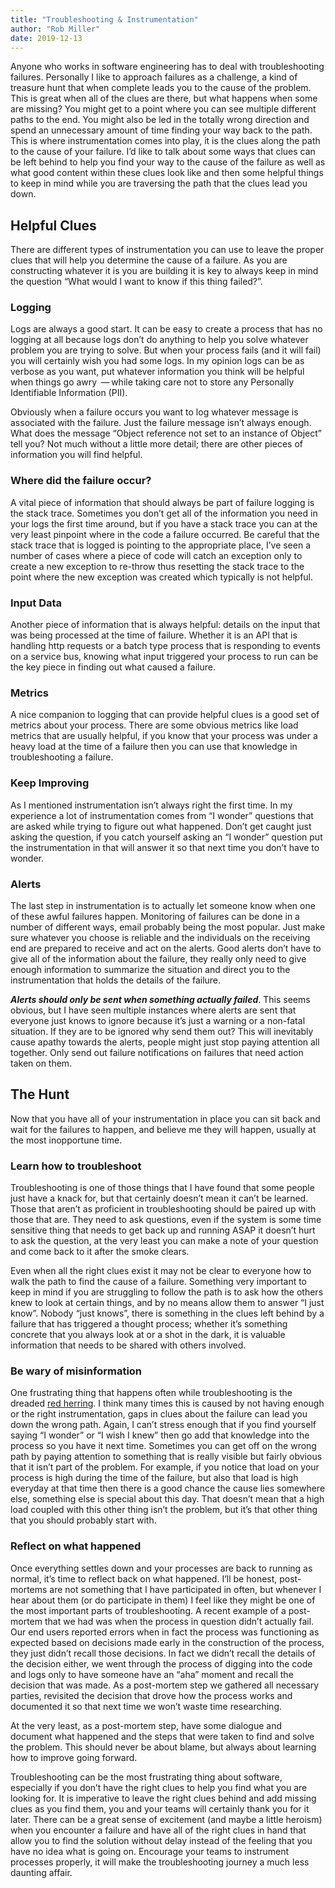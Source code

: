 ```yaml
---
title: "Troubleshooting & Instrumentation"
author: "Rob Miller"
date: 2019-12-13
---
```


Anyone who works in software engineering has to deal with troubleshooting failures.  Personally I like to approach failures as a challenge, a kind of treasure hunt that when complete leads you to the cause of the problem.  This is great when all of the clues are there, but what happens when some are missing?  You might get to a point where you can see multiple different paths to the end.  You might also be led in the totally wrong direction and spend an unnecessary amount of time finding your way back to the path.  This is where instrumentation comes into play, it is the clues along the path to the cause of your failure.  I’d like to talk about some ways that clues can be left behind to help you find your way to the cause of the failure as well as what good content within these clues look like and then some helpful things to keep in mind while you are traversing the path that the clues lead you down.


## Helpful Clues

There are different types of instrumentation you can use to leave the proper clues that will help you determine the cause of a failure.  As you are constructing whatever it is you are building it is key to always keep in mind the question “What would I want to know if this thing failed?”.


### Logging

Logs are always a good start.  It can be easy to create a process that has no logging at all because logs don’t do anything to help you solve whatever problem you are trying to solve.  But when your process fails (and it will fail) you will certainly wish you had some logs.  In my opinion logs can be as verbose as you want, put whatever information you think will be helpful when things go awry  — while taking care not to store any Personally Identifiable Information (PII).

Obviously when a failure occurs you want to log whatever message is associated with the failure.  Just the failure message isn’t always enough.  What does the message “Object reference not set to an instance of Object” tell you?  Not much without a little more detail; there are other pieces of information you will find helpful.


### Where did the failure occur?

A vital piece of information that should always be part of failure logging is the stack trace.   Sometimes you don’t get all of the information you need in your logs the first time around, but if you have a stack trace you can at the very least pinpoint where in the code a failure occurred.   Be careful that the stack trace that is logged is pointing to the appropriate place, I’ve seen a number of cases where a piece of code will catch an exception only to create a new exception to re-throw thus resetting the stack trace to the point where the new exception was created which typically is not helpful.


### Input Data

Another piece of information that is always helpful: details on the input that was being processed at the time of failure.  Whether it is an API that is handling http requests or a batch type process that is responding to events on a service bus, knowing what input triggered your process to run can be the key piece in finding out what caused a failure.


### Metrics

A nice companion to logging that can provide helpful clues is a good set of metrics about your process.  There are some obvious metrics like load metrics that are usually helpful, if you know that your process was under a heavy load at the time of a failure then you can use that knowledge in troubleshooting a failure.  


### Keep Improving

As I mentioned instrumentation isn’t always right the first time.  In my experience a lot of instrumentation comes from “I wonder” questions that are asked while trying to figure out what happened.  Don’t get caught just asking the question, if you catch yourself asking an “I wonder” question put the instrumentation in that will answer it so that next time you don’t have to wonder.


### Alerts

The last step in instrumentation is to actually let someone know when one of these awful failures happen.  Monitoring of failures can be done in a number of different ways, email probably being the most popular.  Just make sure whatever you choose is reliable and the individuals on the receiving end are prepared to receive and act on the alerts.  Good alerts don’t have to give all of the information about the failure, they really only need to give enough information to summarize the situation and direct you to the instrumentation that holds the details of the failure.

***Alerts should only be sent when something actually failed***.  This seems obvious, but I have seen multiple instances where alerts are sent that everyone just knows to ignore because it’s just a warning or a non-fatal situation.  If they are to be ignored why send them out?  This will inevitably cause apathy towards the alerts, people might just stop paying attention all together.   Only send out failure notifications on failures that need action taken on them.


## The Hunt

Now that you have all of your instrumentation in place you can sit back and wait for the failures to happen, and believe me they will happen, usually at the most inopportune time.  


### Learn how to troubleshoot

Troubleshooting is one of those things that I have found that some people just have a knack for, but that certainly doesn’t mean it can’t be learned.  Those that aren’t as proficient in troubleshooting should be paired up with those that are.  They need to ask questions, even if the system is some time sensitive thing that needs to get back up and running ASAP it doesn’t hurt to ask the question, at the very least you can make a note of your question and come back to it after the smoke clears.

Even when all the right clues exist it may not be clear to everyone how to walk the path to find the cause of a failure.  Something very important to keep in mind if you are struggling to follow the path is to ask how the others knew to look at certain things, and by no means allow them to answer “I just know”.  Nobody “just knows”, there is something in the clues left behind by a failure that has triggered a thought process; whether it’s something concrete that you always look at or a shot in the dark, it is valuable information that needs to be shared with others involved.


### Be wary of misinformation

One frustrating thing that happens often while troubleshooting is the dreaded [red herring](https://www.mentalfloss.com/article/562812/where-did-phrase-red-herring-originate).  I think many times this is caused by not having enough or the right instrumentation, gaps in clues about the failure can lead you down the wrong path.  Again, I can’t stress enough that if you find yourself saying “I wonder” or “I wish I knew” then go add that knowledge into the process so you have it next time.  Sometimes you can get off on the wrong path by paying attention to something that is really visible but fairly obvious that it isn’t part of the problem.  For example, if you notice that load on your process is high during the time of the failure, but also that load is high everyday at that time then there is a good chance the cause lies somewhere else, something else is special about this day.  That doesn’t mean that a high load coupled with this other thing isn’t the problem, but it’s that other thing that you should probably start with.


### Reflect on what happened

Once everything settles down and your processes are back to running as normal, it’s time to reflect back on what happened.  I’ll be honest, post-mortems are not something that I have participated in often, but whenever I hear about them (or do participate in them) I feel like they might be one of the most important parts of troubleshooting.  A recent example of a post-mortem that we had was when the process in question didn’t actually fail.  Our end users reported errors when in fact the process was functioning as expected based on decisions made early in the construction of the process, they just didn’t recall those decisions.  In fact we didn’t recall the details of the decision either, we went through the process of digging into the code and logs only to have someone have an “aha” moment and recall the decision that was made.  As a post-mortem step we gathered all necessary parties, revisited the decision that drove how the process works and documented it so that next time we won’t waste time researching. 

At the very least, as a post-mortem step, have some dialogue and document what happened and the steps that were taken to find and solve the problem.  This should never be about blame, but always about learning how to improve going forward.

Troubleshooting can be the most frustrating thing about software, especially if you don’t have the right clues to help you find what you are looking for.  It is imperative to leave the right clues behind and add missing clues as you find them, you and your teams will certainly thank you for it later.  There can be a great sense of excitement (and maybe a little heroism) when you encounter a failure and have all of the right clues in hand that allow you to find the solution without delay instead of the feeling that you have no idea what is going on.  Encourage your teams to instrument processes properly, it will make the troubleshooting journey a much less daunting affair.
